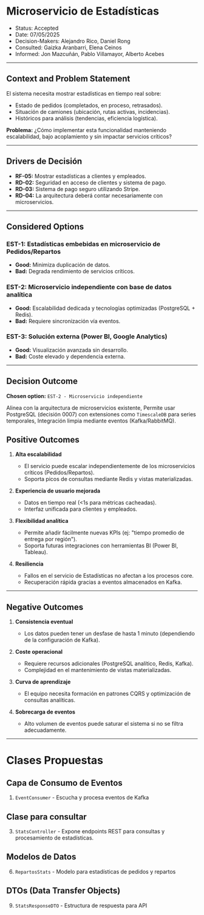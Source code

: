 # Microservicio de Estadísticas  
* Status: Accepted  
* Date: 07/05/2025  
* Decision-Makers: Alejandro Rico, Daniel Rong  
* Consulted: Gaizka Aranbarri, Elena Ceinos
* Informed: Jon Mazcuñán, Pablo Villamayor, Alberto Acebes  

---

## Context and Problem Statement  

El sistema necesita mostrar estadísticas en tiempo real sobre:  
- Estado de pedidos (completados, en proceso, retrasados).  
- Situación de camiones (ubicación, rutas activas, incidencias).  
- Históricos para análisis (tendencias, eficiencia logística).  

**Problema:** ¿Cómo implementar esta funcionalidad manteniendo escalabilidad, bajo acoplamiento y sin impactar servicios críticos?  

---

## Drivers de Decisión  

* **RF-05:** Mostrar estadísticas a clientes y empleados.  
* **RD-02:** Seguridad en acceso de clientes y sistema de pago. 
* **RD-03:** Sistema de pago seguro utilizando Stripe.  
* **RD-04:** La arquitectura deberá contar necesariamente con microservicios.  

---

## Considered Options  

### **EST-1: Estadísticas embebidas en microservicio de Pedidos/Repartos**  
* **Good:** Minimiza duplicación de datos.  
* **Bad:** Degrada rendimiento de servicios críticos.  

### **EST-2: Microservicio independiente con base de datos analítica**  
* **Good:** Escalabilidad dedicada y tecnologías optimizadas (PostgreSQL + Redis).  
* **Bad:** Requiere sincronización vía eventos.  

### **EST-3: Solución externa (Power BI, Google Analytics)**  
* **Good:** Visualización avanzada sin desarrollo.  
* **Bad:** Coste elevado y dependencia externa.  

---

## Decision Outcome  

**Chosen option:** `EST-2 - Microservicio independiente`  
 
Alinea con la arquitectura de microservicios existente, Permite usar PostgreSQL (decisión 0007) con extensiones como `TimescaleDB` para series temporales, Integración limpia mediante eventos (Kafka/RabbitMQ). 

## Positive Outcomes  

1. **Alta escalabilidad**  
   - El servicio puede escalar independientemente de los microservicios críticos (Pedidos/Repartos).  
   - Soporta picos de consultas mediante Redis y vistas materializadas.  

2. **Experiencia de usuario mejorada**  
   - Datos en tiempo real (<1s para métricas cacheadas).  
   - Interfaz unificada para clientes y empleados.  

3. **Flexibilidad analítica**  
   - Permite añadir fácilmente nuevas KPIs (ej: "tiempo promedio de entrega por región").  
   - Soporta futuras integraciones con herramientas BI (Power BI, Tableau).  

4. **Resiliencia**  
   - Fallos en el servicio de Estadísticas no afectan a los procesos core.  
   - Recuperación rápida gracias a eventos almacenados en Kafka.  

---

## Negative Outcomes  

1. **Consistencia eventual**  
   - Los datos pueden tener un desfase de hasta 1 minuto (dependiendo de la configuración de Kafka).  

2. **Coste operacional**  
   - Requiere recursos adicionales (PostgreSQL analítico, Redis, Kafka).  
   - Complejidad en el mantenimiento de vistas materializadas.  

3. **Curva de aprendizaje**  
   - El equipo necesita formación en patrones CQRS y optimización de consultas analíticas.  

4. **Sobrecarga de eventos**  
   - Alto volumen de eventos puede saturar el sistema si no se filtra adecuadamente.  

---

# Clases Propuestas

## Capa de Consumo de Eventos
1. `EventConsumer` - Escucha y procesa eventos de Kafka

## Clase para consultar
3. `StatsController` - Expone endpoints REST para consultas y procesamiento de estadísticas.

## Modelos de Datos
6. `RepartosStats` - Modelo para estadísticas de pedidos y repartos

## DTOs (Data Transfer Objects)
9. `StatsResponseDTO` - Estructura de respuesta para API
